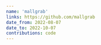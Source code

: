 ```yaml
---
name: 'mallgrab'
links: https://github.com/mallgrab
date_from: 2022-08-07
date_to: 2022-10-07
contributions: code
---
```

